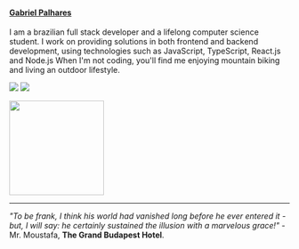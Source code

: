 #### [Gabriel Palhares](https://gabrielpalhares.dev)

I am a brazilian full stack developer and a lifelong computer science student.
I work on providing solutions in both frontend and backend development, using technologies such as JavaScript, TypeScript, React.js and Node.js
When I'm not coding, you'll find me enjoying mountain biking and living an outdoor lifestyle.

<a href="https://dev.to/minortypo" target="_blank"><img src="https://img.shields.io/badge/dev.to-0A0A0A?style=for-the-badge&logo=devdotto&logoColor=white" target="_blank"></a>
<a href="mailto:gabrielpalharesdev@gmail.com"><img src="https://img.shields.io/badge/-Gmail-%23333?style=for-the-badge&logo=gmail&logoColor=white" target="_blank"></a>

<a href="https://github.com/minortypo">
<img height="170rem" src="https://github-readme-stats.vercel.app/api/top-langs/?username=minortypo&layout=compact&langs_count=6&theme=dracula"/>
</a>

---

*"To be frank, I think his world had vanished long before he ever entered it - but, I will say: he certainly sustained the illusion with a marvelous grace!"* - Mr. Moustafa, **The Grand Budapest Hotel**.

